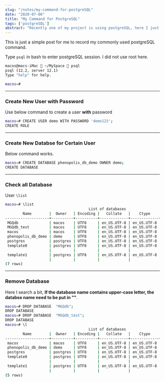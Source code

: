 ```yaml
---
slug: "/notes/my-command-for-postgreSQL"
date: "2020-07-06"
title: "My Command for PostgreSQL"
tags: ['postgreSQL']
abstract: "Recently one of my project is using postgreSQL, here I just record a bit common command I used to manipulate postgreSQL."
---
```


This is just a simple post for me to record my commonly used postgreSQL command.

Type `psql` in bash to enter postgreSQL session. I did not use root here.

```bash
macos@macs-iMac  ~/MySpace  psql
psql (12.2, server 12.1)
Type "help" for help.

macos=#
```

---

### Create New User with Password

Use below command to create a user **with** password

```bash
macos=# CREATE USER demo WITH PASSWORD 'demo123';
CREATE ROLE
```

---

### Create New Databse for Certain User

Below command works.

```bash
macos=# CREATE DATABASE phenopolis_db_demo OWNER demo;
CREATE DATABASE
```

---

### Check all Database

User `\list`

```bash
macos=# \list
                                      List of databases
        Name        |  Owner   | Encoding |   Collate   |    Ctype    |   Access privileges
--------------------+----------+----------+-------------+-------------+-----------------------
 MGQdb              | macos    | UTF8     | en_US.UTF-8 | en_US.UTF-8 |
 MGQdb_test         | macos    | UTF8     | en_US.UTF-8 | en_US.UTF-8 |
 macos              | macos    | UTF8     | en_US.UTF-8 | en_US.UTF-8 |
 phenopolis_db_demo | demo     | UTF8     | en_US.UTF-8 | en_US.UTF-8 |
 postgres           | postgres | UTF8     | en_US.UTF-8 | en_US.UTF-8 |
 template0          | postgres | UTF8     | en_US.UTF-8 | en_US.UTF-8 | =c/postgres          +
                    |          |          |             |             | postgres=CTc/postgres
 template1          | postgres | UTF8     | en_US.UTF-8 | en_US.UTF-8 | =c/postgres          +
                    |          |          |             |             | postgres=CTc/postgres
(7 rows)
```

---

### Remove Database

Here I search a bit, **If the database name contains upper-case letter, the databse name need to be put in ""**.

```bash
macos=# DROP DATABASE  "MGQdb";
DROP DATABASE
macos=# DROP DATABASE  "MGQdb_test";
DROP DATABASE
macos=# \l
                                      List of databases
        Name        |  Owner   | Encoding |   Collate   |    Ctype    |   Access privileges
--------------------+----------+----------+-------------+-------------+-----------------------
 macos              | macos    | UTF8     | en_US.UTF-8 | en_US.UTF-8 |
 phenopolis_db_demo | demo     | UTF8     | en_US.UTF-8 | en_US.UTF-8 |
 postgres           | postgres | UTF8     | en_US.UTF-8 | en_US.UTF-8 |
 template0          | postgres | UTF8     | en_US.UTF-8 | en_US.UTF-8 | =c/postgres          +
                    |          |          |             |             | postgres=CTc/postgres
 template1          | postgres | UTF8     | en_US.UTF-8 | en_US.UTF-8 | =c/postgres          +
                    |          |          |             |             | postgres=CTc/postgres
(5 rows)
```